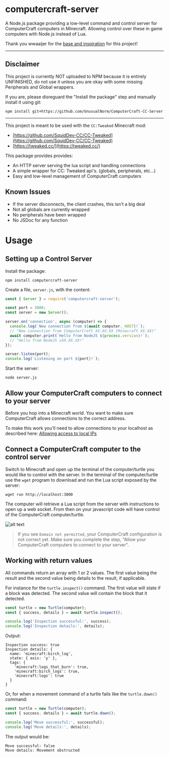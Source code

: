 # computercraft-server

A Node.js package providing a low-level command and control server for ComputerCraft computers in Minecraft.
Allowing control over these in game computers with Node.js instead of Lua.

Thank you wwaaijer for the [base and inspiration](https://github.com/wwaaijer/cc-socket-server) for this project!

---

## Disclaimer

This project is currently NOT uploaded to NPM because it is entirely UNFINISHED, do not use it unless you are okay with some missing Peripherals and Global wrappers.

If you are, please disreguard the "Install the package" step and manually install it using git:

```
npm install git+https://github.com/UnusualNorm/ComputerCraft-CC-Server
```

---

This project is meant to be used with the `CC:Tweaked` Minecraft mod:

- [https://github.com/SquidDev-CC/CC-Tweaked](https://github.com/SquidDev-CC/CC-Tweaked)
- [https://tweaked.cc/](https://tweaked.cc/)

This package provides provides:

- An HTTP server serving the lua script and handling connections
- A simple wrapper for CC: Tweaked api's. (globals, peripherals, etc...)
- Easy and low-level management of ComputerCraft computers

## Known Issues

- If the server disconnects, the client crashes, this isn't a big deal
- Not all globals are currently wrapped
- No peripherals have been wrapped
- No JSDoc for any function

# Usage

## Setting up a Control Server

Install the package:

```
npm install computercraft-server
```

Create a file, `server.js`, with the content:

```js
const { Server } = require('computercraft-server');

const port = 3000;
const server = new Server();

server.on('connection', async (computer) => {
  console.log(`New connection from ${await computer._HOST}!`);
  // "New connection from ComputerCraft XX.XX.XX (Minecraft XX.XX)"
  await computer.print(`Hello from NodeJS ${process.version}!`);
  // "Hello from NodeJS vXX.XX.XX!"
});

server.listen(port);
console.log(`Listening on port ${port}!`);
```

Start the server:

```
node server.js
```

## Allow your ComputerCraft computers to connect to your server

Before you hop into a Minecraft world. You want to make sure ComputerCraft allows connections to the correct address.

To make this work you'll need to allow connections to your localhost as described here:
[Allowing access to local IPs](https://github.com/SquidDev-CC/CC-Tweaked/wiki/Allowing-access-to-local-IPs)

## Connect a ComputerCraft computer to the control server

Switch to Minecraft and open up the terminal of the computer/turtle you would like to control with the server.
In the terminal of the computer/turtle use the `wget` program to download and run the Lua script exposed by the server:

```
wget run http://localhost:3000
```

The computer will retrieve a Lua script from the server with instructions to open up a web socket.
From then on your javascript code will have control of the ComputerCraft computer/turtle.

![alt text](./computer-run-example.png)

> If you see `Domain not permitted`, your ComputerCraft configuration is not correct yet.
> Make sure you complete the step, "Allow your ComputerCraft computers to connect to your server".

## Working with return values

All commands return an array with 1 or 2 values.
The first value being the result and the second value being details to the result, if applicable.

For instance for the `turtle.inspect()` command.
The first value will state if a block was detected.
The second value will contain the block that it detected.

```js
const turtle = new Turtle(computer);
const { success, details } = await turtle.inspect();

console.log('Inspection successful:', success);
console.log('Inspection details:', details);
```

Output:

```
Inspection success: true
Inspection details: {
  name: 'minecraft:birch_log',
  state: { axis: 'y' },
  tags: {
    'minecraft:logs_that_burn': true,
    'minecraft:birch_logs': true,
    'minecraft:logs': true
  }
}
```

Or, for when a movement command of a turtle fails like the `turtle.down()` command:

```js
const turtle = new Turtle(computer);
const { success, details } = await turtle.down();

console.log('Move successful:', successful);
console.log('Move details:', details);
```

The output would be:

```
Move successful: false
Move details: Movement obstructed
```
